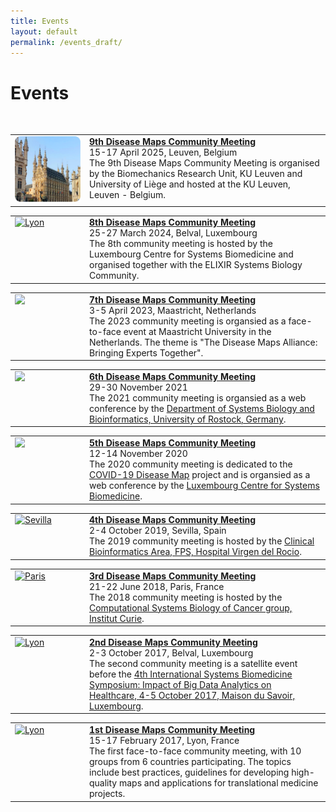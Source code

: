 ```yaml
---
title: Events
layout: default
permalink: /events_draft/
---
```


# Events

<br />
<table>
<tr>
<td style="width: 105px;" valign="top"><a href="/DMCM2025"><img src="../images/places/Leuven1.png" alt="Leuven"/></a></td>
<td valign="top">
<strong><a href="/DMCM2025">9th Disease Maps Community Meeting</a></strong><br />
15-17 April 2025, Leuven, Belgium<br />
The 9th Disease Maps Community Meeting is organised by the Biomechanics Research Unit, KU Leuven and University of Liège and hosted at the KU Leuven, Leuven - Belgium.
</td>
</tr>
</table> 

<table>
<tr>
<td style="width: 105px;" valign="top"><a href="/DMCM2024"><img src="../images/places/Belval2.png" alt="Lyon"/></a></td>
<td valign="top">
<strong><a href="/DMCM2024">8th Disease Maps Community Meeting</a></strong><br />
25-27 March 2024, Belval, Luxembourg<br />
The 8th community meeting is hosted by the Luxembourg Centre for Systems Biomedicine and organised together with the ELIXIR Systems Biology Community.
</td>
</tr>
</table> 

<table>
<tr>
<td style="width: 105px; height: 105 px" valign="top"><a href="/DMCM2023"><img src="../images/places/Maastricht1.png"/></a></td>
<td valign="top">
<strong><a href="/DMCM2023">7th Disease Maps Community Meeting</a></strong><br />
3-5 April 2023, Maastricht, Netherlands<br />
The 2023 community meeting is organsied as a face-to-face event at Maastricht University in the Netherlands. The theme is "The Disease Maps Alliance: Bringing Experts Together".
</td>
</tr>
</table>

<table>
<tr>
<td style="width: 105px; height: 105 px" valign="top"><a href="/DMCM2021"><img src="../images/places/Berlin.png"/></a></td>
<td valign="top">
<strong><a href="/DMCM2021">6th Disease Maps Community Meeting</a></strong><br />
29-30 November 2021<br />
The 2021 community meeting is organsied as a web conference by the <a href="https://www.sbi.uni-rostock.de//">Department of Systems Biology and Bioinformatics, University of Rostock, Germany</a>.
</td>
</tr>
</table>

<table>
<tr>
<td style="width: 105px;" valign="top"><a href="/DMCM2020"><img src="../images/places/covid-19-dm-logo.png"/></a></td>
<td valign="top">
<strong><a href="/DMCM2020">5th Disease Maps Community Meeting</a></strong><br />
12-14 November 2020<br />
The 2020 community meeting is dedicated to the <a href="https://covid.pages.uni.lu/map_curation">COVID-19 Disease Map</a> project and is organsied as a web conference by the <a target="_blank" href="https://wwwen.uni.lu/lcsb">Luxembourg Centre for Systems Biomedicine</a>.
</td>
</tr>
</table> 

<table>
<tr>
<td style="width: 105px;" valign="top"><a href="/DMCM2019"><img src="../images/places/Sevilla.png" alt="Sevilla"/></a></td>
<td valign="top">
<strong><a href="/DMCM2019">4th Disease Maps Community Meeting</a></strong><br />
2-4 October 2019, Sevilla, Spain<br />
The 2019 community meeting is hosted by the <a href="http://www.clinbioinfosspa.es/">Clinical Bioinformatics Area, FPS, Hospital Virgen del Rocio</a>.
</td>
</tr>
</table> 

<table>
<tr>
<td style="width: 105px;" valign="top"><a href="/DMCM2018"><img src="../images/places/Paris.png" alt="Paris"/></a></td>
<td valign="top">
<strong><a href="/DMCM2018">3rd Disease Maps Community Meeting</a></strong><br />
21-22 June 2018, Paris, France<br />
The 2018 community meeting is hosted by the <a href="https://sysbio.curie.fr/">Computational Systems Biology of Cancer group, Institut Curie</a>.
</td>
</tr>
</table> 

<table>
<tr>
<td style="width: 105px;" valign="top"><a href="/DMCM2017_2nd"><img src="../images/places/Belval2.png" alt="Lyon"/></a></td>
<td valign="top">
<strong><a href="/DMCM2017_2nd">2nd Disease Maps Community Meeting</a></strong><br />
2-3 October 2017, Belval, Luxembourg<br />
The second community meeting is a satellite event before the <a href="https://bigdata.uni.lu/" target="_blank">4th International Systems Biomedicine Symposium: Impact of Big Data Analytics on Healthcare, 4-5 October 2017, Maison du Savoir, Luxembourg</a>.
</td>
</tr>
</table> 

<table>
<tr>
<td style="width: 105px;" valign="top"><a href="/DMCM2017_1st"><img src="../images/places/Lyon4.png" alt="Lyon"/></a></td>
<td valign="top">
<strong><a href="/DMCM2017_1st">1st Disease Maps Community Meeting</a></strong><br />
15-17 February 2017, Lyon, France<br />
The first face-to-face community meeting, with 10 groups from 6 countries participating. The topics include best practices, guidelines for developing high-quality maps and applications for translational medicine projects.
</td>
</tr>
</table>

